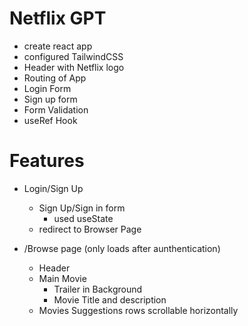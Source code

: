 # Netflix GPT

- create react app
- configured TailwindCSS
- Header with Netflix logo
- Routing of App
- Login Form
- Sign up form
- Form Validation
- useRef Hook


# Features

- Login/Sign Up
   - Sign Up/Sign in form
      - used useState 
   - redirect to Browser Page

- /Browse page (only loads after aunthentication)
   - Header
   - Main Movie
       - Trailer in Background
       - Movie Title and description
   - Movies Suggestions rows scrollable horizontally




